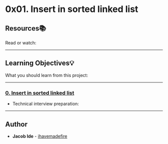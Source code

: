 # 0x01. Insert in sorted linked list

## Resources:books:
Read or watch:

---
## Learning Objectives:bulb:
What you should learn from this project:

---

### [0. Insert in sorted linked list](./0-insert_number.c)
* Technical interview preparation: 

---

## Author
* **Jacob Ide** - [ihavemadefire](https://github.com/ihavemadefire)
